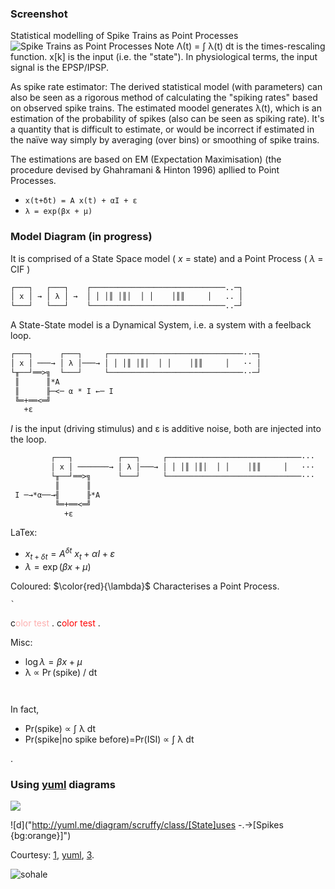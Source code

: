 

### Screenshot
Statistical modelling of Spike Trains as Point Processes
![Spike Trains as Point Processes](https://repository-images.githubusercontent.com/80567584/04691a80-5aa6-11eb-863e-9f2bab06be1b "Statisticall modelling of Spike Trains as Point Processes")
Note Λ(t) = ∫ λ(t) dt is the times-rescaling function. x[k] is the input (i.e. the "state"). In physiological terms, the input signal is the EPSP/IPSP.

As spike rate estimator: The derived statistical model (with parameters) can also be seen as a rigorous method of calculating the "spiking rates" based on observed spike trains. The estimated moodel generates λ(t), which is an estimation of the probability of spikes (also can be seen as spiking rate). It's a quantity that is difficult to estimate, or would be incorrect if estimated in the naïve way simply by averaging (over bins) or smoothing of spike trains.

The estimations are based on EM (Expectation Maximisation) (the procedure devised by Ghahramani & Hinton 1996) apllied to Point Processes.

* `x(t+δt) = A x(t) + αI + ε`
* `λ = exp(βx + μ)`

### Model Diagram (in progress)
It is comprised of a State Space model ( _x_ = state) and a Point Process ( _λ_ = CIF )
```txt
┌───┐   ┌───┐    ┌──────────────────────────────..─┐
│ x │ → │ λ │ →  │ │ │║ │║│  │ │    │║║     │   .. │
└───┘   └───┘    └──────────────────────────────..─┘ 
```


A State-State model is a Dynamical System, i.e. a system with a feelback loop.
```txt
┌───┐      ┌───┐     ┌──────────────────────────────··─┐
│ x │ ───→ │ λ │───→ │ │ │║ │║│  │ │    │║║     │   ·· │
└╥──┘══>╗  └───┘     └──────────────────────────────··─┘ 
 ║      ║*A
 ║      ╟─<─ α * I ←─ I
 ╚═+══<═╝
   +ε
```

_I_ is the input (driving stimulus) and ε is additive noise, both are injected into the loop.
```txt
         ┌───┐          ┌───┐     ┌──────────────────────────────···
         │ x │ ───────→ │ λ │───→ │ │ │║ │║│  │ │    │║║     │   ···
         └╥──┘══>╗      └───┘     └──────────────────────────────···
          ║      ║
 I ─→*α──→╢      ╟*A
          ╚═+══<═╝
            +ε
```


LaTex:
* $x_{t+δt} = A^{δt} \ x_t + αI + ε$
* $λ = \exp(βx + μ)$

Coloured: $\color{red}{\lambda}$ Characterises a Point Process.
```
`
```

c<span style="color: red; opacity: 0.30;">olor test </span>.
c<span style="color: red;">olor test </span>.
 
Misc:
* $\log λ = βx + μ$
* λ ∝ $\Pr$(spike) / dt
```
   
```
In fact,

*  Pr(spike) ∝ ∫ λ dt
*  Pr(spike|no spike before)=Pr(ISI) ∝ ∫ λ dt
<!-- *  $\Pr(?) ∝ \int λ dt $ -->

.

### Using [yuml](https://yuml.me/diagram/scruffy/class/samples) diagrams

<img src="http://yuml.me/diagram/scruffy/class/[Input]EPSP -.->[State]λ -.-^[Spikes {bg:orange}]" />

![d]("http://yuml.me/diagram/scruffy/class/[State]uses -.->[Spikes {bg:orange}]")



Courtesy:
[1](https://clubmate.fi/using-pseudographics-in-blogposts-drawing-ascii-diagrams-and-boxes),
[yuml](https://stackoverflow.com/questions/11256433/how-to-show-math-equations-in-general-githubs-markdownnot-githubs-blog),
[3](https://yuml.me/diagram/scruffy/class/samples).

![sohale](https://avatars.githubusercontent.com/u/145215?s=96&v=4 "@sohale")
